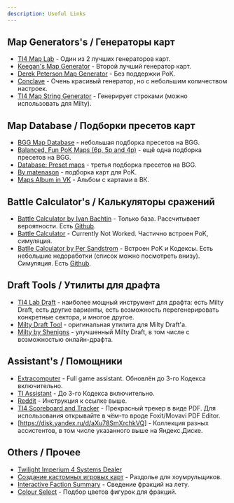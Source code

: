 ```yaml
---
description: Useful Links
---
```


## Map Generators's / Генераторы карт

* [TI4 Map Lab](https://joepinion.github.io/ti4-map-lab/) - Один из 2 лучших генераторов карт.
* [Keegan's Map Generator](https://keeganw.github.io/ti4/) - Второй лучший генератор карт.
* [Derek Peterson Map Generator](https://ti4-map-generator.derekpeterson.ca/) - Без поддержки PoK.
* [Conclave](https://conclave.mistake-not.net/) - Очень красивый генератор, но с небольшим количеством настроек.
* [TI4 Map String Generator](https://migpalser.github.io/TI4MapStringGenerator/) - Генерирует строками (можно использовать для Milty).

## Map Database / Подборки пресетов карт

* [BGG Map Database](https://boardgamegeek.com/thread/2609062/bgg-map-database) - небольшая подборка пресетов на BGG.
* [Balanced, Fun PoK Maps (6p, 5p and 4p)](https://boardgamegeek.com/thread/2780413/balanced-fun-pok-maps-6p-5p-and-4p) - ещё одна подборка пресетов на BGG.
* [Database: Preset maps](https://boardgamegeek.com/thread/2688681/article/38044265) - третья подборка пресетов на BGG.
* [By matenason](https://imgur.com/user/matenason/posts) - подборка карт для PoK.
* [Maps Album in VK](https://vk.com/album-94376267_283780053) - Альбом с картами в ВК.

## Battle Calculator's / Калькуляторы сражений

* [Battle Calculator by Ivan Bachtin](http://alphamou.se/ti4calc/) - Только база. Рассчитывает вероятности. Есть [Github](https://github.com/alpha-mouse/ti4calc).
* [Battle Calculator](https://ti4odds.herokuapp.com/) - Currently Not Worked. Частично встроен PoK, симуляция.
* [Batlle Calculator by Per Sandstrom](https://ti4battle.com/) - Встроен PoK и Кодексы. Есть небольшие недоработки (список можно посмотреть внизу). Симуляция. Есть [Github](https://github.com/pgsandstrom/ti4calc).

## Draft Tools / Утилиты для драфта

* [TI4 Lab Draft](https://tidraft.com/) - наиболее мощный инструмент для драфта: есть Milty Draft, есть другие варианты, есть возможность перегенерировать конкретные сектора, и многое другое.
* [Milty Draft Tool](https://miltydraft.com/) - оригинальная утилита для Milty Draft'а.
* [Milty by Shenigns](https://milty.shenanigans.be/) - улучшенный Milty Draft, в том числе с возможностью онлайн-драфта.

## Assistant's / Помощники

* [Extracomputer](http://extraboard.net/extracomputer) - Full game assistant. Обновлён до 3-го Кодекса включительно.
* [TI Assistant](https://ti-assistant.com) - До 3-го Кодекса включительно.
* [Reddit](https://www.reddit.com/r/twilightimperium/comments/134012z/introducing_the_twilight_imperium_assistant) - Инструкция к ссылке выше.
* [TI4 Scoreboard and Tracker](https://drive.google.com/file/d/1pVOLPtlq-5R1CHV3wNzYMkBRJf3VaBZO/view?usp=sharing) - Прекрасный трекер в виде PDF. Для использования открывайте в чём-то вроде Foxit/Movavi PDF Editor.
* [https://disk.yandex.ru/d/aXu78SmXrchkVQ] - Коллекция разных ассистентов, в том числе указанного выше на Яндекс.Диске.

## Others / Прочее

* [Twilight Imperium 4 Systems Dealer](http://dah.me.uk/ti4/)
* [Создание кастомных игровых карт](http://ti4-card-images.appspot.com/static/card.html) - Раздолье для хоумрульщиков.
* [Interactive Faction Summary](https://sreletron.github.io/ti4/) - Сведение фракций на лету.
* [Colour Select](https://www.ti.vetinari.net) - Подбор цветов фигурок для фракций.
